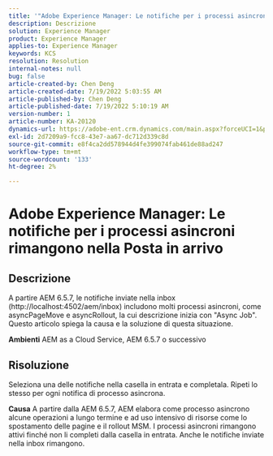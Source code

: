 ```yaml
---
title: '"Adobe Experience Manager: Le notifiche per i processi asincroni rimangono nella Posta in arrivo'''
description: Descrizione
solution: Experience Manager
product: Experience Manager
applies-to: Experience Manager
keywords: KCS
resolution: Resolution
internal-notes: null
bug: false
article-created-by: Chen Deng
article-created-date: 7/19/2022 5:03:55 AM
article-published-by: Chen Deng
article-published-date: 7/19/2022 5:10:19 AM
version-number: 1
article-number: KA-20120
dynamics-url: https://adobe-ent.crm.dynamics.com/main.aspx?forceUCI=1&pagetype=entityrecord&etn=knowledgearticle&id=2971772b-2007-ed11-82e4-00224808e5cc
exl-id: 2d7209a9-fcc8-43e7-aa67-dc712d339c8d
source-git-commit: e8f4ca2dd578944d4fe399074fab461de88ad247
workflow-type: tm+mt
source-wordcount: '133'
ht-degree: 2%

---
```


# Adobe Experience Manager: Le notifiche per i processi asincroni rimangono nella Posta in arrivo

## Descrizione


A partire AEM 6.5.7, le notifiche inviate nella inbox (http://localhost:4502/aem/inbox) includono molti processi asincroni, come asyncPageMove e asyncRollout, la cui descrizione inizia con &quot;Async Job&quot;.
Questo articolo spiega la causa e la soluzione di questa situazione.

<b>Ambienti</b>
AEM as a Cloud Service, AEM 6.5.7 o successivo


## Risoluzione


Seleziona una delle notifiche nella casella in entrata e completala. Ripeti lo stesso per ogni notifica di processo asincrona.

<b>Causa</b>
A partire dalla AEM 6.5.7, AEM elabora come processo asincrono alcune operazioni a lungo termine e ad uso intensivo di risorse come lo spostamento delle pagine e il rollout MSM. I processi asincroni rimangono attivi finché non li completi dalla casella in entrata. Anche le notifiche inviate nella inbox rimangono.
